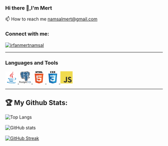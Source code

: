 ### Hi there 👋,I'm Mert


📫 How to reach me namsalmert@gmail.com

<h3 align="left">Connect with me:</h3>

<a href="https://linkedin.com/in/irfanmertnamsal" target="blank"><img align="center" src="https://raw.githubusercontent.com/rahuldkjain/github-profile-readme-generator/master/src/images/icons/Social/linked-in-alt.svg" alt="irfanmertnamsal" height="25" width="30" /></a>

---

<h3 align="left">Languages and Tools</h3>

<a href="https://www.java.com" target="_blank" rel="noreferrer"> <img src="https://raw.githubusercontent.com/devicons/devicon/master/icons/java/java-original.svg" alt="java" width="40" height="40"/> </a> <a href="https://www.postgresql.org" target="_blank" rel="noreferrer"> <img src="https://raw.githubusercontent.com/devicons/devicon/master/icons/postgresql/postgresql-original-wordmark.svg" alt="postgresql" width="40" height="40"/> </a><a href="https://www.w3.org/html/" target="_blank" rel="noreferrer"> <img src="https://raw.githubusercontent.com/devicons/devicon/master/icons/html5/html5-original-wordmark.svg" alt="html5" width="40" height="40"/> </a><a href="https://www.w3schools.com/css/" target="_blank" rel="noreferrer"> <img src="https://raw.githubusercontent.com/devicons/devicon/master/icons/css3/css3-original-wordmark.svg" alt="css3" width="40" height="40"/> </a><a href="https://developer.mozilla.org/en-US/docs/Web/JavaScript" target="_blank" rel="noreferrer"> <img src="https://raw.githubusercontent.com/devicons/devicon/master/icons/javascript/javascript-original.svg" alt="javascript" width="40" height="40"/> </a>

---

## 🏆 My Github Stats:
![Top Langs](https://github-readme-stats.vercel.app/api/top-langs/?username=MertNamsal&theme=dark)
<br></br>
![GitHub stats](https://github-readme-stats.vercel.app/api?username=MertNamsal&show_icons=true&theme=dark)
<br></br>
[![GitHub Streak](http://github-readme-streak-stats.herokuapp.com?user=MertNamsal&theme=dark&hide_border=true&date_format=M%20j%5B%2C%20Y%5D)](https://git.io/streak-stats)



